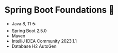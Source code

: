 ﻿# Spring Boot Foundations 🚀
 
 - Java 8, 11 ☕
 - Spring Boot 2.5.0
 - Maven
 - IntelliJ IDEA Community 2023.1.1
 - Database H2 AutoGen
